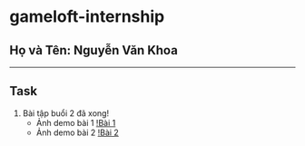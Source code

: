 # gameloft-internship
## Họ và Tên: Nguyễn Văn Khoa
***
## Task
1. Bài tập buổi 2 đã xong!
	- Ảnh demo bài 1
	[!Bài 1](https://github.com/middaxua/gameloft-internship/tree/master/Buoi2/demo/Bai1.png)
	- Ảnh demo bài 2
	[!Bài 2](https://github.com/middaxua/gameloft-internship/tree/master/Buoi2/demo/Bai2.png)